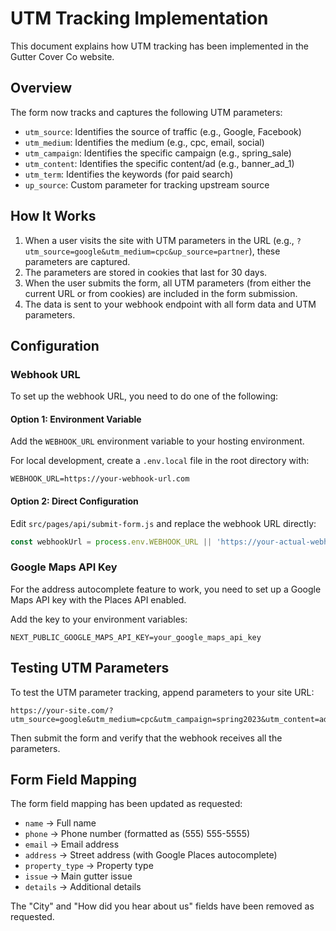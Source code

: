 # UTM Tracking Implementation

This document explains how UTM tracking has been implemented in the Gutter Cover Co website.

## Overview

The form now tracks and captures the following UTM parameters:
- `utm_source`: Identifies the source of traffic (e.g., Google, Facebook)
- `utm_medium`: Identifies the medium (e.g., cpc, email, social)
- `utm_campaign`: Identifies the specific campaign (e.g., spring_sale)
- `utm_content`: Identifies the specific content/ad (e.g., banner_ad_1)
- `utm_term`: Identifies the keywords (for paid search)
- `up_source`: Custom parameter for tracking upstream source

## How It Works

1. When a user visits the site with UTM parameters in the URL (e.g., `?utm_source=google&utm_medium=cpc&up_source=partner`), these parameters are captured.
2. The parameters are stored in cookies that last for 30 days.
3. When the user submits the form, all UTM parameters (from either the current URL or from cookies) are included in the form submission.
4. The data is sent to your webhook endpoint with all form data and UTM parameters.

## Configuration

### Webhook URL
To set up the webhook URL, you need to do one of the following:

#### Option 1: Environment Variable
Add the `WEBHOOK_URL` environment variable to your hosting environment.

For local development, create a `.env.local` file in the root directory with:
```
WEBHOOK_URL=https://your-webhook-url.com
```

#### Option 2: Direct Configuration
Edit `src/pages/api/submit-form.js` and replace the webhook URL directly:

```js
const webhookUrl = process.env.WEBHOOK_URL || 'https://your-actual-webhook-url.com';
```

### Google Maps API Key

For the address autocomplete feature to work, you need to set up a Google Maps API key with the Places API enabled.

Add the key to your environment variables:
```
NEXT_PUBLIC_GOOGLE_MAPS_API_KEY=your_google_maps_api_key
```

## Testing UTM Parameters

To test the UTM parameter tracking, append parameters to your site URL:

```
https://your-site.com/?utm_source=google&utm_medium=cpc&utm_campaign=spring2023&utm_content=ad1&utm_term=gutter+protection&up_source=partner
```

Then submit the form and verify that the webhook receives all the parameters.

## Form Field Mapping

The form field mapping has been updated as requested:
- `name` → Full name
- `phone` → Phone number (formatted as (555) 555-5555)
- `email` → Email address
- `address` → Street address (with Google Places autocomplete)
- `property_type` → Property type
- `issue` → Main gutter issue
- `details` → Additional details

The "City" and "How did you hear about us" fields have been removed as requested. 